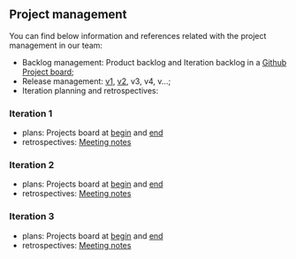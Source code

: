 ## Project management
 
 
You can find below information and references related with the project management in our team: 

* Backlog management: Product backlog and Iteration backlog in a [Github Project board](https://github.com/LEIC-ES-2021-22/2LEIC11T5/projects/2);
* Release management: [v1](https://github.com/LEIC-ES-2021-22/2LEIC11T5/releases/tag/v1), [v2](https://github.com/LEIC-ES-2021-22/2LEIC11T5/releases/tag/v2.0), v3, v4, v...;
* Iteration planning and retrospectives:

### Iteration 1 
  * plans: Projects board at [begin](https://github.com/LEIC-ES-2021-22/2LEIC11T5/blob/development/images/iteration1begin.png) and [end](https://github.com/LEIC-ES-2021-22/2LEIC11T5/blob/development/images/iteration1end.png) 
  * retrospectives: [Meeting notes](RetrospectiveMeeting.md)
	

### Iteration 2
  * plans: Projects board at [begin](https://github.com/LEIC-ES-2021-22/2LEIC11T5/blob/development/images/iteratino2begin.png) and [end](https://github.com/LEIC-ES-2021-22/2LEIC11T5/blob/development/images/iteration2end.png) 
  * retrospectives: [Meeting notes](RetrospectiveMeeting_iter2.md)

### Iteration 3
  * plans: Projects board at [begin]() and [end]() 
  * retrospectives: [Meeting notes]()
